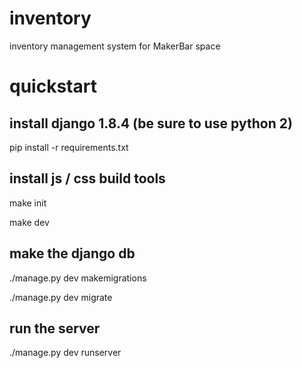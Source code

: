 # inventory
inventory management system for MakerBar space

# quickstart
## install django 1.8.4 (be sure to use python 2)

pip install -r requirements.txt

## install js / css build tools

make init

make dev

## make the django db

./manage.py dev makemigrations

./manage.py dev migrate



## run the server

./manage.py dev runserver
